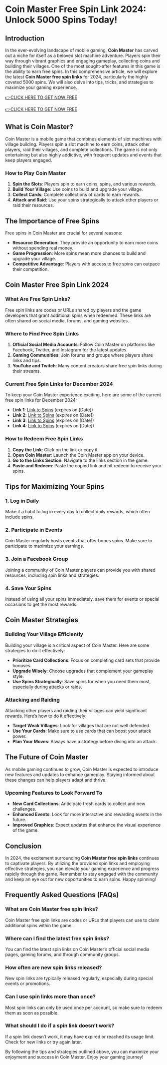 # Coin Master Free Spin Link 2024: Unlock 5000 Spins Today!

## Introduction

In the ever-evolving landscape of mobile gaming, **Coin Master** has carved out a niche for itself as a beloved slot machine adventure. Players spin their way through vibrant graphics and engaging gameplay, collecting coins and building their villages. One of the most sought-after features in this game is the ability to earn free spins. In this comprehensive article, we will explore the latest **Coin Master free spin links** for 2024, particularly the highly coveted 5000 spins. We will also delve into tips, tricks, and strategies to maximize your gaming experience.

[👉CLICK HERE TO GET NOW FREE](https://todaylink.site/freegiftcard/)

[👉CLICK HERE TO GET NOW FREE](https://todaylink.site/freegiftcard/)

## What is Coin Master?

Coin Master is a mobile game that combines elements of slot machines with village building. Players spin a slot machine to earn coins, attack other players, raid their villages, and complete collections. The game is not only entertaining but also highly addictive, with frequent updates and events that keep players engaged.

### How to Play Coin Master

1. **Spin the Slots**: Players spin to earn coins, spins, and various rewards.
2. **Build Your Village**: Use coins to build and upgrade your village.
3. **Collect Cards**: Complete collections of cards to earn rewards.
4. **Attack and Raid**: Use your spins strategically to attack other players or raid their resources.

## The Importance of Free Spins

Free spins in Coin Master are crucial for several reasons:

- **Resource Generation**: They provide an opportunity to earn more coins without spending real money.
- **Game Progression**: More spins mean more chances to build and upgrade your village.
- **Competitive Advantage**: Players with access to free spins can outpace their competition.

## Coin Master Free Spin Link 2024

### What Are Free Spin Links?

Free spin links are codes or URLs shared by players and the game developers that grant additional spins when redeemed. These links are often shared on social media, forums, and gaming websites.

### Where to Find Free Spin Links

1. **Official Social Media Accounts**: Follow Coin Master on platforms like Facebook, Twitter, and Instagram for the latest updates.
2. **Gaming Communities**: Join forums and groups where players share links and tips.
3. **YouTube and Twitch**: Many content creators share free spin links during their streams.

### Current Free Spin Links for December 2024

To keep your Coin Master experience exciting, here are some of the current free spin links for December 2024:

- **Link 1**: [Link to Spins](#) (expires on [Date])
- **Link 2**: [Link to Spins](#) (expires on [Date])
- **Link 3**: [Link to Spins](#) (expires on [Date])
- **Link 4**: [Link to Spins](#) (expires on [Date])

### How to Redeem Free Spin Links

1. **Copy the Link**: Click on the link or copy it.
2. **Open Coin Master**: Launch the Coin Master app on your device.
3. **Go to the Links Section**: Navigate to the links section in the game.
4. **Paste and Redeem**: Paste the copied link and hit redeem to receive your spins.

## Tips for Maximizing Your Spins

### 1. Log in Daily

Make it a habit to log in every day to collect daily rewards, which often include spins.

### 2. Participate in Events

Coin Master regularly hosts events that offer bonus spins. Make sure to participate to maximize your earnings.

### 3. Join a Facebook Group

Joining a community of Coin Master players can provide you with shared resources, including spin links and strategies.

### 4. Save Your Spins

Instead of using all your spins immediately, save them for events or special occasions to get the most rewards.

## Coin Master Strategies

### Building Your Village Efficiently

Building your village is a critical aspect of Coin Master. Here are some strategies to do it effectively:

- **Prioritize Card Collections**: Focus on completing card sets that provide bonuses.
- **Upgrade Wisely**: Choose upgrades that complement your gameplay style.
- **Use Spins Strategically**: Save spins for when you need them most, especially during attacks or raids.

### Attacking and Raiding

Attacking other players and raiding their villages can yield significant rewards. Here’s how to do it effectively:

- **Target Weak Villages**: Look for villages that are not well defended.
- **Use Your Cards**: Make sure to use cards that can boost your attack power.
- **Plan Your Moves**: Always have a strategy before diving into an attack.

## The Future of Coin Master

As mobile gaming continues to grow, Coin Master is expected to introduce new features and updates to enhance gameplay. Staying informed about these changes can help players adapt and thrive.

### Upcoming Features to Look Forward To

- **New Card Collections**: Anticipate fresh cards to collect and new challenges.
- **Enhanced Events**: Look for more interactive and rewarding events in the future.
- **Improved Graphics**: Expect updates that enhance the visual experience of the game.

## Conclusion

In 2024, the excitement surrounding **Coin Master free spin links** continues to captivate players. By utilizing the provided spin links and employing effective strategies, you can elevate your gaming experience and progress rapidly through the game. Remember to stay engaged with the community and keep an eye out for new opportunities to earn spins. Happy spinning!

## Frequently Asked Questions (FAQs)

### What are Coin Master free spin links?

Coin Master free spin links are codes or URLs that players can use to claim additional spins within the game.

### Where can I find the latest free spin links?

You can find the latest spin links on Coin Master’s official social media pages, gaming forums, and through community groups.

### How often are new spin links released?

New spin links are typically released regularly, especially during special events or promotions.

### Can I use spin links more than once?

Most spin links can only be used once per account, so make sure to redeem them as soon as possible.

### What should I do if a spin link doesn’t work?

If a spin link doesn’t work, it may have expired or reached its usage limit. Check for new links or try again later.

By following the tips and strategies outlined above, you can maximize your enjoyment and success in Coin Master. Enjoy your gaming journey!
